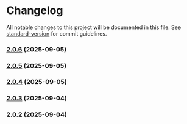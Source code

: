 # Changelog

All notable changes to this project will be documented in this file. See [standard-version](https://github.com/conventional-changelog/standard-version) for commit guidelines.

### [2.0.6](https://github.com/Tg-Admin-Panels/aap-dashboard-frontend/compare/v2.0.5...v2.0.6) (2025-09-05)

### [2.0.5](https://github.com/Tg-Admin-Panels/aap-dashboard-frontend/compare/v2.0.4...v2.0.5) (2025-09-05)

### [2.0.4](https://github.com/Tg-Admin-Panels/aap-dashboard-frontend/compare/v2.0.3...v2.0.4) (2025-09-05)

### [2.0.3](https://github.com/Tg-Admin-Panels/aap-dashboard-frontend/compare/v2.0.2...v2.0.3) (2025-09-04)

### 2.0.2 (2025-09-04)
